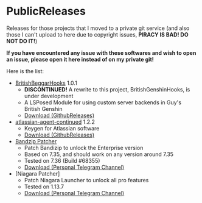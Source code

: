 # PublicReleases
Releases for those projects that I moved to a private git service 
(and also those I can't upload to here due to copyright issues, **PIRACY IS BAD! DO NOT DO IT!**)

**If you have encountered any issue with these softwares and wish to open an issue, please open it here instead of on my private git!**

Here is the list:

- [BritishBeggarHooks](https://git.lama.icu/projects/ARC/repos/britishbeggarhooks/browse) 1.0.1
  + **DISCONTINUED!** A rewrite to this project, BritishGenshinHooks, is under development
  + A LSPosed Module for using custom server backends in Guy's British Genshin
  + [Download (GithubReleases)](https://github.com/Lama3L9R/PublicReleases/releases/tag/britishbeggarhooks-1.0.1)
- [atlassian-agent-continued](https://git.lama.icu/projects/RE/repos/atlassian-agent-continued/browse) 1.2.2
  + Keygen for Atlassian software
  + [Download (GithubReleases)](https://github.com/Lama3L9R/PublicReleases/releases/tag/atlassian-agent-continued-3.0)
- [Bandzip Patcher](https://t.me/ldsharepoint/31)
  + Patch Bandizip to unlock the Enterprise version
  + Based on 7.35, and should work on any version around 7.35
  + Tested on 7.36 (Build #68355)
  + [Download (Personal Telegram Channel)](https://t.me/ldsharepoint/31)
- [Niagara Patcher]
  + Patch Niagara Launcher to unlock all pro features
  + Tested on 1.13.7
  + [Download (Personal Telegram Channel)](https://t.me/ldsharepoint/36)
